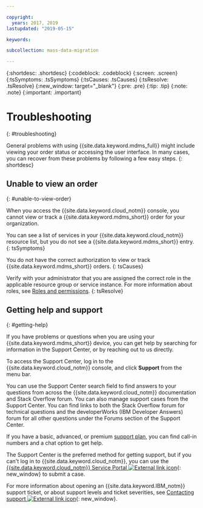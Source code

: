 ```yaml
---

copyright:
  years: 2017, 2019
lastupdated: "2019-05-15"

keywords: 

subcollection: mass-data-migration

---
```


{:shortdesc: .shortdesc}
{:codeblock: .codeblock}
{:screen: .screen}
{:tsSymptoms: .tsSymptoms} 
{:tsCauses: .tsCauses} 
{:tsResolve: .tsResolve}
{:new_window: target="_blank"}
{:pre: .pre}
{:tip: .tip}
{:note: .note}
{:important: .important}

# Troubleshooting
{: #troubleshooting}

General problems with using {{site.data.keyword.mdms_full}} might include viewing your order status or accessing the user interface. In many cases, you can recover from these problems by following a few easy steps.
{: shortdesc}

## Unable to view an order
{: #unable-to-view-order}

When you access the {{site.data.keyword.cloud_notm}} console, you cannot view or track a {{site.data.keyword.mdms_short}} order for your organization.

You can see a list of services in your {{site.data.keyword.cloud_notm}} resource list, but you do not see a {{site.data.keyword.mdms_short}} entry.
{: tsSymptoms}

You do not have the correct authorization to view or track {{site.data.keyword.mdms_short}} orders.
{: tsCauses} 

Verify with your administrator that you are assigned the correct role in the applicable resource group or service instance. For more information about roles, see [Roles and permissions](/docs/infrastructure/mass-data-migration?topic=mass-data-migration-manage-access#roles).
{: tsResolve}

## Getting help and support
{: #getting-help}

If you have problems or questions when you are using your {{site.data.keyword.mdms_short}} device, you can get help by searching for information in the Support Center, or by reaching out to us directly.

To access the Support Center, log in to the {{site.data.keyword.cloud_notm}} console, and click **Support** from the menu bar.

You can use the Support Center search field to find answers to your questions from across the {{site.data.keyword.cloud_notm}} documentation and Stack Overflow forum. You can also manage support cases from the Support Center. You can find links to both the Stack Overflow forum for technical questions and the developerWorks (IBM Developer Answers) forum for all other questions under the Forums section of the Support Center.

If you have a basic, advanced, or premium [support plan](/docs/get-support?topic=get-support-support-plans#support-plans), you can find call-in numbers and a chat option to get help.

The Support Center is the preferred method for getting support, but if you can't log in to {{site.data.keyword.cloud_notm}}, you can use the [{{site.data.keyword.cloud_notm}} Service Portal ![External link icon](../../icons/launch-glyph.svg "External link icon")](http://www.ibm.biz/bluemixsupport){: new_window} to submit a case.

For more information about opening an {{site.data.keyword.IBM_notm}} support ticket, or about support levels and ticket severities, see [Contacting support ![External link icon](../../icons/launch-glyph.svg "External link icon")](/docs/get-support?topic=get-support-getting-customer-support){: new_window}.
